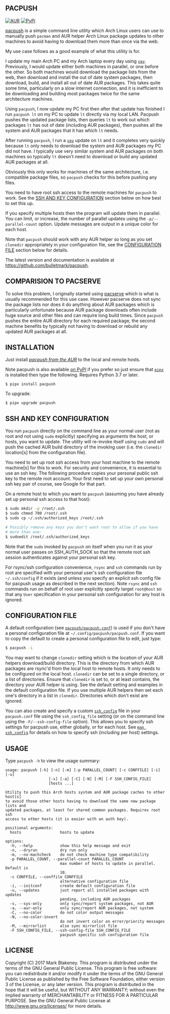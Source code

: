 ## PACPUSH
[![AUR](https://img.shields.io/aur/version/pacpush)](https://aur.archlinux.org/packages/pacpush/)
[![PyPi](https://img.shields.io/pypi/v/pacpush)](https://pypi.org/project/pacpush/)

[pacpush](http://github.com/bulletmark/pacpush) is a simple command line
utility which Arch Linux users can use to manually push `pacman` and AUR
helper Arch Linux package updates to other machines to avoid having to
download them more than once via the web.

My use case follows as a good example of what this utility is for.

I update my main Arch PC and my Arch laptop every day using
[`yay`](https://github.com/Jguer/yay). Previously, I would update either
both machines in parallel, or one before the other. So both machines
would download the package lists from the web, then download and install
the out of date system packages, then download, build, and install all
out of date AUR packages. This takes quite some time, particularly on a
slow internet connection, and it is inefficient to be downloading and
building most packages twice for the same architecture machines.

Using `pacpush`, I now update my PC first then after that update has
finished I run `pacpush lt` on my PC to update `lt` directly via my
local LAN. Pacpush pushes the updated package lists, then queries `lt`
to work out which packages `lt` has out of date (including AUR
packages), then pushes all the system and AUR packages that it has which
`lt` needs.

After running `pacpush`, I run a [`yay`](https://github.com/Jguer/yay)
update on `lt` and it completes very quickly because `lt` only needs to
download the system and AUR packages my PC did not have. I typically use
very similar system and AUR packages on both machines so typically `lt`
doesn't need to download or build any updated AUR packages at all.

Obviously this only works for machines of the same architecture, i.e.
compatible package files, so `pacpush` checks for this before pushing any
files.

You need to have root ssh access to the remote machines for `pacpush` to
work. See the [SSH AND KEY CONFIGURATION](#ssh-and-key-configuration)
section below on how best to set this up.

If you specify multiple hosts then the program will update them in
parallel. You can limit, or increase, the number of parallel updates
using the `-p/--parallel-count` option. Update messages are output in a
unique color for each host.

Note that `pacpush` should work with any AUR helper so long as you set
`clonedir` appropriately in your configuration file, see the
[CONFIGURATION FILE](#configuration-file) section below for details.

The latest version and documentation is available at
https://github.com/bulletmark/pacpush.

## COMPARISION TO PACSERVE

To solve this problem, I originally started using
[pacserve](https://aur.archlinux.org/packages/pacserve/) which is what
is usually recommended for this use case. However pacserve does not sync
the package lists nor does it do anything about AUR packages which is
particularly unfortunate because AUR package downloads often include
huge source and other files and can require long build times. Since
`pacpush` pushes the entire AUR directory for each required package, the
second machine benefits by typically not having to download or rebuild
any updated AUR packages at all.

## INSTALLATION

Just install [_pacpush from the
AUR_](https://aur.archlinux.org/packages/pacpush/) to the local and
remote hosts.

Note pacpush is also available [on
PyPI](https://pypi.org/project/pacpush/) if you prefer so just ensure
that [`pipx`](https://pypa.github.io/pipx/) is installed then type the
following. Requires Python 3.7 or later.

```
$ pipx install pacpush
```

To upgrade:

```
$ pipx upgrade pacpush
```

## SSH AND KEY CONFIGURATION

You run `pacpush` directly on the command line as your normal user (not
as root and not using `sudo` explicitly) specifying as arguments the
host, or hosts, you want to update. The utility will re-invoke itself
using `sudo` and will push the cached AUR build directory of the
invoking user (i.e. the `clonedir` location[s] from the configuration
file).

You need to set up root ssh access from your host machine to the remote
machine[s] for this to work. For security and convenience, it is
essential to use an ssh key. The following procedure copies your
personal public ssh key to the remote root account. Your first need to
set up your own personal ssh key pair of course, see Google for that
part.

On a remote host to which you want to `pacpush` (assuming you have
already set up personal ssh access to that host):

```bash
$ sudo mkdir -p /root/.ssh
$ sudo chmod 700 /root/.ssh
$ sudo cp ~/.ssh/authorized_keys /root/.ssh

# Possibly remove any keys you don't want root to allow if you have
# more than one:
$ sudoedit /root/.ssh/authorized_keys
```

Note that the `sudo` invoked by `pacpush` on itself when you run it as
your normal user passes on SSH_AUTH_SOCK so that the remote root ssh
session authenticates against your personal ssh key.

For rsync/ssh configuration convenience, `rsync` and `ssh` commands run
by root are specified with your personal user's ssh configuration file
`~/.ssh/config` if it exists (and unless you specify an explicit ssh
config file for pacpush usage as described in the next section). Note
`rsync` and `ssh` commands run on behalf of root user explicitly specify
target `root@host` so that any `User` specification in your personal ssh
configuration for any host is ignored.

## CONFIGURATION FILE

A default configuration (see
[`pacpush/pacpush.conf`](pacpush/pacpush.conf)) is used if you don't
have a personal configuration file at `~/.config/pacpush/pacpush.conf`.
If you want to copy the default to create a personal configuration file
to edit, just type:

```bash
$ pacpush -i
```

You may want to change `clonedir` setting which is the location of your
AUR helpers download/build directory. This is the directory from which
AUR packages are rsync'd from the local host to remote hosts. It only
needs to be configured on the local host. `clonedir` can be set to a
single directory, or a list of directories. Ensure that `clonedir` is
set to, or at least contains, the directory your AUR helper is using.
See the default setting and examples in the default configuration file.
If you use multiple AUR helpers then set each one's directory in a list
in `clonedir`. Directories which don't exist are ignored.

You can also create and specify a custom
[`ssh_config`](https://linux.die.net/man/5/ssh_config) file in your
`pacpush.conf` file using the `ssh_config_file` setting (or on the
command line using the `-F/--ssh-config-file` option). This allows you
to specify ssh settings for pacpush use, either globally, or for each
host. See [`man ssh_config`](https://linux.die.net/man/5/ssh_config) for
details on how to specify ssh (including per host) settings.

## USAGE

Type `pacpush -h` to view the usage summary:

```
usage: pacpush [-h] [-n] [-m] [-p PARALLEL_COUNT] [-c CONFFILE] [-i] [-u]
                   [-s] [-a] [-C] [-N] [-M] [-F SSH_CONFIG_FILE]
                   [hosts ...]

Utility to push this Arch hosts system and AUR package caches to other host[s]
to avoid those other hosts having to download the same new package lists and
updated packages, at least for shared common packages. Requires root ssh
access to other hosts (it is easier with an auth key).

positional arguments:
  hosts                 hosts to update

options:
  -h, --help            show this help message and exit
  -n, --dryrun          dry run only
  -m, --no-machcheck    do not check machine type compatibility
  -p PARALLEL_COUNT, --parallel-count PARALLEL_COUNT
                        max number of hosts to update in parallel. Default is
                        10.
  -c CONFFILE, --conffile CONFFILE
                        alternative configuration file
  -i, --initconf        create default configuration file
  -u, --updates         just report all installed packages with updates
                        pending, including AUR packages
  -s, --sys-only        only sync/report system packages, not AUR
  -a, --aur-only        only sync/report AUR packages, not system
  -C, --no-color        do not color output messages
  -N, --no-color-invert
                        do not invert color on error/priority messages
  -M, --mirrorlist      also sync mirrorlist file
  -F SSH_CONFIG_FILE, --ssh-config-file SSH_CONFIG_FILE
                        pacpush specific ssh configuration file
```

## LICENSE

Copyright (C) 2017 Mark Blakeney. This program is distributed under the
terms of the GNU General Public License.
This program is free software: you can redistribute it and/or modify it
under the terms of the GNU General Public License as published by the
Free Software Foundation, either version 3 of the License, or any later
version.
This program is distributed in the hope that it will be useful, but
WITHOUT ANY WARRANTY; without even the implied warranty of
MERCHANTABILITY or FITNESS FOR A PARTICULAR PURPOSE. See the GNU General
Public License at <http://www.gnu.org/licenses/> for more details.

<!-- vim: se ai syn=markdown: -->
